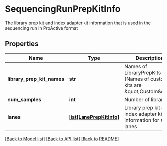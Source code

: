 # SequencingRunPrepKitInfo

The library prep kit and index adapter kit information that is used in the sequencing run in ProActive format
## Properties
Name | Type | Description | Notes
------------ | ------------- | ------------- | -------------
**library_prep_kit_names** | **str** | Names of LibraryPrepKits used (Names of custom kits are \&quot;Custom\&quot;) | [optional] 
**num_samples** | **int** | Number of libraries | [optional] 
**lanes** | [**list[LanePrepKitInfo]**](LanePrepKitInfo.md) | Library prep kit and index adapter kit information for all lanes | [optional] 

[[Back to Model list]](../README.md#documentation-for-models) [[Back to API list]](../README.md#documentation-for-api-endpoints) [[Back to README]](../README.md)


